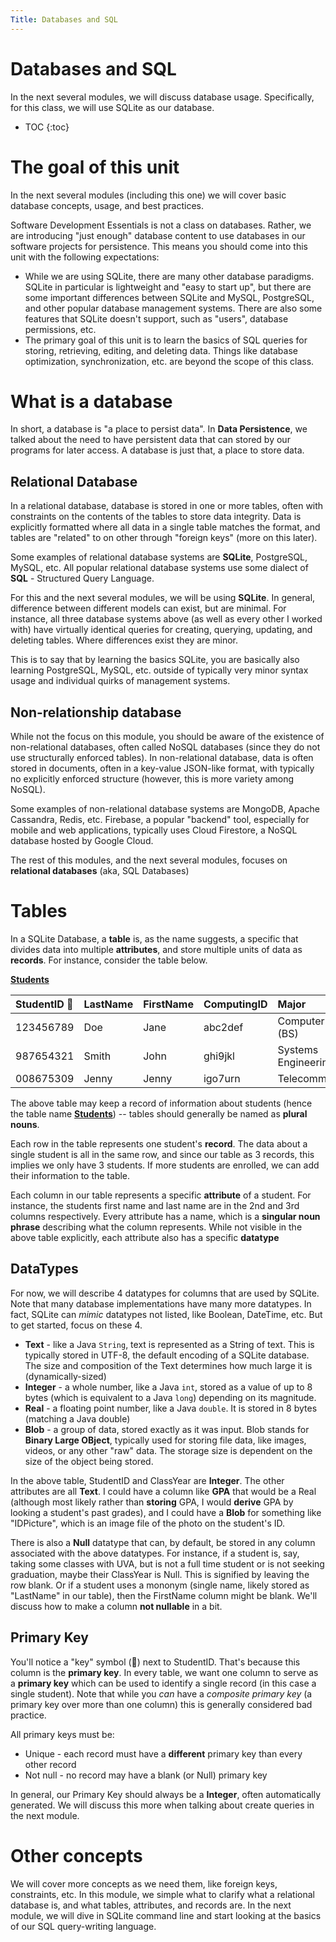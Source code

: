 ```yaml
---
Title: Databases and SQL
---
```


# Databases and SQL

In the next several modules, we will discuss database usage. Specifically, for this class, we will use SQLite as our database.

* TOC
{:toc}

# The goal of this unit

In the next several modules (including this one) we will cover basic database concepts, usage, and best practices.

Software Development Essentials is not a class on databases. Rather, we are introducing "just enough" database content to use databases in our software projects for persistence. This means you should come into this unit with the following expectations:

* While we are using SQLite, there are many other database paradigms. SQLite in particular is lightweight and "easy to start up", but there are some important differences between SQLite and MySQL, PostgreSQL, and other popular database management systems. There are also some features that SQLite doesn't support, such as "users", database permissions, etc.
* The primary goal of this unit is to learn the basics of SQL queries for storing, retrieving, editing, and deleting data. Things like database optimization, synchronization, etc. are beyond the scope of this class.

# What is a database

In short, a database is "a place to persist data". In **Data Persistence**, we talked about the need to have persistent
data that can stored by our programs for later access. A database is just that, a place to store data.

## Relational Database

In a relational database, database is stored in one or more tables, often with constraints on the contents of the tables to store data integrity. Data is explicitly formatted where all data in a single table matches the format, and tables are "related" to on other through "foreign keys" (more on this later).

Some examples of relational database systems are **SQLite**, PostgreSQL, MySQL, etc. All popular relational database systems use some dialect of **SQL** - Structured Query Language. 

For this and the next several modules, we will be using **SQLite**. In general, difference between different models can exist, but are minimal. For instance, all three database systems above (as well as every other I worked with) have virtually identical queries for creating, querying, updating, and deleting tables. Where differences exist they are minor.

This is to say that by learning the basics SQLite, you are basically also learning PostgreSQL, MySQL, etc. outside of typically very minor syntax usage and individual quirks of management systems.

## Non-relationship database

While not the focus on this module, you should be aware of the existence of non-relational databases, often called NoSQL databases (since they do not use structurally enforced tables). In non-relational database, data is often stored in documents, often in a key-value JSON-like format, with typically no explicitly enforced structure (however, this is more variety among NoSQL).

Some examples of non-relational database systems are MongoDB, Apache Cassandra, Redis, etc. Firebase, a popular "backend" tool, especially for mobile and web applications, typically uses Cloud Firestore, a NoSQL database hosted by Google Cloud. 

The rest of this modules, and the next several modules, focuses on **relational databases** (aka, SQL Databases)

# Tables

In a SQLite Database, a **table**</ins> is, as the name suggests, a specific that divides data into multiple **attributes**, and store multiple
units of data as **records**. For instance, consider the table below.

**<ins>Students</ins>**  

| StudentID &#128273; | LastName | FirstName | ComputingID | Major                 | ClassYear |
|:--------------------|:---------|:----------|:------------|:----------------------|:----------|
| 123456789           | Doe      | Jane      | abc2def     | Computer Science (BS) | 1         |
| 987654321           | Smith    | John      | ghi9jkl     | Systems Engineering   | 2         |
| 008675309           | Jenny    | Jenny     | igo7urn     | Telecommunications    | 4         |

The above table may keep a record of information about students (hence the table name **<ins>Students</ins>**) -- tables should generally be named as **plural nouns**. 

Each row in the table represents one student's **record**. The data about a single student is all in the same row, and since our table as 3 records, this implies we only have 3 students. If more students are enrolled, we can add their information to the table.

Each column in our table represents a specific **attribute** of a student. For instance, the students first name and last name are in the 2nd and 3rd columns respectively. Every attribute has a name, which is a **singular noun phrase** describing what the column represents. While not visible in the above table explicitly, each attribute also has a specific **datatype**

## DataTypes

For now, we will describe 4 datatypes for columns that are used by SQLite. Note that many database implementations have many more datatypes. In fact, SQLite can *mimic* datatypes not listed, like Boolean, DateTime, etc. But to get started, focus on these 4.

* **Text** - like a Java `String`, text is represented as a String of text. This is typically stored in UTF-8, the default encoding of a SQLite database. The size and composition of the Text determines how much large it is (dynamically-sized)  
* **Integer** - a whole number, like a Java `int`, stored as a value of up to 8 bytes (which is equivalent to a Java `long`) depending on its magnitude.  
* **Real** - a floating point number, like a Java `double`. It is stored in 8 bytes (matching a Java double)  
* **Blob** - a group of data, stored exactly as it was input. Blob stands for **Binary Large OBject**, typically used for storing file data, like images, videos, or any other "raw" data. The storage size is dependent on the size of the object being stored.  

In the above table, StudentID and ClassYear are **Integer**. The other attributes are all **Text**. I could have a column like **GPA** that would be a Real (although most likely rather than **storing** GPA, I would **derive** GPA by looking a student's past grades), and I could have a **Blob** for something like "IDPicture", which is an image file of the photo on the student's ID.

There is also a **Null** datatype that can, by default, be stored in any column associated with the above datatypes. For instance, if a student is, say, taking some classes with UVA, but is not a full time student or is not seeking graduation, maybe their ClassYear is Null. This is signified by leaving the row blank. Or if a student uses a mononym (single name, likely stored as "LastName" in our table), then the FirstName column might be blank. We'll discuss how to make a column **not nullable** in a bit.

## Primary Key

You'll notice a "key" symbol (&#128273;) next to StudentID. That's because this column is the **primary key**. In every table, we want one column to serve as a **primary key** which can be used to identify a single record (in this case a single student). Note that while you *can* have a *composite primary key* (a primary key over more than one column) this is generally considered bad practice.

All primary keys must be:
* Unique - each record must have a **different** primary key than every other record
* Not null - no record may have a blank (or Null) primary key

In general, our Primary Key should always be a **Integer**, often automatically generated. We will discuss this more when talking about create queries in the next module.

# Other concepts

We will cover more concepts as we need them, like foreign keys, constraints, etc. In this module, we simple what to clarify what a relational database is, and what tables, attributes, and records are. In the next module, we will dive in SQLite command line and start looking at the basics of our SQL query-writing language.


